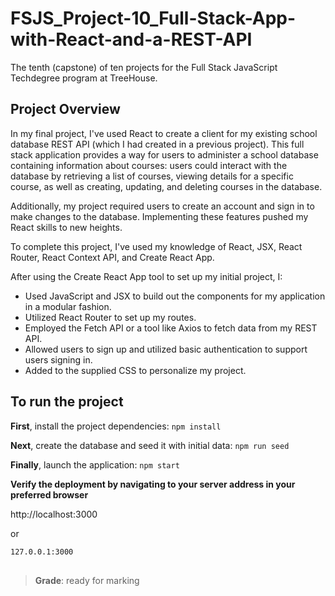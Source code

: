 # FSJS_Project-10_Full-Stack-App-with-React-and-a-REST-API
The tenth (capstone) of ten projects for the Full Stack JavaScript Techdegree program at TreeHouse. 

## Project Overview

In my final project, I've used React to create a client for my existing school database REST API (which I had created in a previous project). This full stack application provides a way for users to administer a school database containing information about courses: users could interact with the database by retrieving a list of courses, viewing details for a specific course, as well as creating, updating, and deleting courses in the database.

Additionally, my project required users to create an account and sign in to make changes to the database. Implementing these features pushed my React skills to new heights.

To complete this project, I've used my knowledge of React, JSX, React Router, React Context API, and Create React App.

After using the Create React App tool to set up my initial project, I:

- Used JavaScript and JSX to build out the components for my application in a modular fashion.
- Utilized React Router to set up my routes.
- Employed the Fetch API or a tool like Axios to fetch data from my REST API.
- Allowed users to sign up and utilized basic authentication to support users signing in.
- Added to the supplied CSS to personalize my project.

## To run the project

**First**, install the project dependencies:
  `npm install`

**Next**, create the database and seed it with initial data:
  `npm run seed`

**Finally**, launch the application:
  `npm start`

**Verify the deployment by navigating to your server address in
your preferred browser**

http://localhost:3000

or

```sh
127.0.0.1:3000
```

##

> **Grade**: ready for marking
